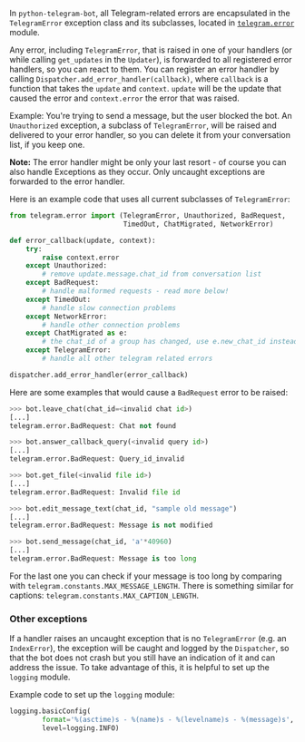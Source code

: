 In `python-telegram-bot`, all Telegram-related errors are encapsulated in the `TelegramError` exception class and its subclasses, located in [`telegram.error`](https://python-telegram-bot.readthedocs.io/en/stable/telegram.error.html) module.

Any error, including `TelegramError`, that is raised in one of your handlers (or while calling `get_updates` in the `Updater`), is forwarded to all registered error handlers, so you can react to them. You can register an error handler by calling `Dispatcher.add_error_handler(callback)`, where `callback` is a function that takes the `update` and `context`. `update` will be the update that caused the error and `context.error` the error that was raised.

Example: You're trying to send a message, but the user blocked the bot. An `Unauthorized` exception, a subclass of `TelegramError`, will be raised and delivered to your error handler, so you can delete it from your conversation list, if you keep one.

**Note:** The error handler might be only your last resort - of course you can also handle Exceptions as they occur. Only uncaught exceptions are forwarded to the error handler.

Here is an example code that uses all current subclasses of `TelegramError`:

```python
from telegram.error import (TelegramError, Unauthorized, BadRequest, 
                            TimedOut, ChatMigrated, NetworkError)

def error_callback(update, context):
    try:
        raise context.error
    except Unauthorized:
        # remove update.message.chat_id from conversation list
    except BadRequest:
        # handle malformed requests - read more below!
    except TimedOut:
        # handle slow connection problems
    except NetworkError:
        # handle other connection problems
    except ChatMigrated as e:
        # the chat_id of a group has changed, use e.new_chat_id instead
    except TelegramError:
        # handle all other telegram related errors

dispatcher.add_error_handler(error_callback)
```

Here are some examples that would cause a `BadRequest` error to be raised:
```python
>>> bot.leave_chat(chat_id=<invalid chat id>)
[...]
telegram.error.BadRequest: Chat not found

>>> bot.answer_callback_query(<invalid query id>)
[...]
telegram.error.BadRequest: Query_id_invalid

>>> bot.get_file(<invalid file id>)
[...]
telegram.error.BadRequest: Invalid file id

>>> bot.edit_message_text(chat_id, "sample old message")
[...]
telegram.error.BadRequest: Message is not modified

>>> bot.send_message(chat_id, 'a'*40960)
[...]
telegram.error.BadRequest: Message is too long
```

For the last one you can check if your message is too long by comparing with `telegram.constants.MAX_MESSAGE_LENGTH`. There is something similar for captions: `telegram.constants.MAX_CAPTION_LENGTH`.

### Other exceptions

If a handler raises an uncaught exception that is no `TelegramError` (e.g. an `IndexError`), the exception will be caught and logged by the `Dispatcher`, so that the bot does not crash but you still have an indication of it and can address the issue. To take advantage of this, it is helpful to set up the `logging` module.

Example code to set up the `logging` module:

```python
logging.basicConfig(
        format='%(asctime)s - %(name)s - %(levelname)s - %(message)s',
        level=logging.INFO)
```